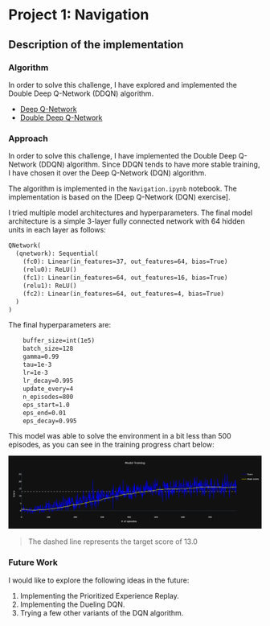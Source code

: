 
# Project 1: Navigation

## Description of the implementation

### Algorithm
In order to solve this challenge, I have explored and implemented the Double Deep Q-Network (DDQN) algorithm.

* [Deep Q-Network](https://storage.googleapis.com/deepmind-media/dqn/DQNNaturePaper.pdf)
* [Double Deep Q-Network](https://arxiv.org/abs/1509.06461)

### Approach

In order to solve this challenge, I have implemented the Double Deep Q-Network (DDQN) algorithm. Since DDQN tends to have more stable training, I have chosen it over the Deep Q-Network (DQN) algorithm. 

The algorithm is implemented in the `Navigation.ipynb` notebook. The implementation is based on the [Deep Q-Network (DQN) exercise]. 

I tried multiple model architectures and hyperparameters. The final model architecture is a simple 3-layer fully connected network with 64 hidden units in each layer as follows: 

```
QNetwork(
  (qnetwork): Sequential(
    (fc0): Linear(in_features=37, out_features=64, bias=True)
    (relu0): ReLU()
    (fc1): Linear(in_features=64, out_features=16, bias=True)
    (relu1): ReLU()
    (fc2): Linear(in_features=64, out_features=4, bias=True)
  )
)
```

The final hyperparameters are:

```
    buffer_size=int(1e5)
    batch_size=128
    gamma=0.99
    tau=1e-3
    lr=1e-3
    lr_decay=0.995
    update_every=4
    n_episodes=800
    eps_start=1.0
    eps_end=0.01
    eps_decay=0.995
```

This model was able to solve the environment in a bit less than 500 episodes, as you can see in the training progress chart below:

![Training Progress](training-progress.png)

> The dashed line represents the target score of 13.0

### Future Work

I would like to explore the following ideas in the future:
1. Implementing the Prioritized Experience Replay.
2. Implementing the Dueling DQN.
3. Trying a few other variants of the DQN algorithm.
